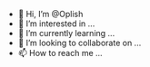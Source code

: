 - 👋 Hi, I’m @Oplish
- 👀 I’m interested in ...
- 🌱 I’m currently learning ...
- 💞️ I’m looking to collaborate on ...
- 📫 How to reach me ...

<!---
Oplish/Oplish is a ✨ special ✨ repository because its `README.md` (this file) appears on your GitHub profile.
You can click the Preview link to take a look at your changes.
--->
